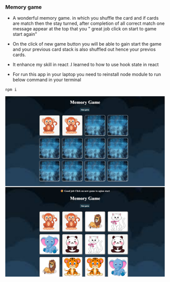 ### Memory game
- A wonderful memory game. in which you shuffle the card and if cards are match then the stay turned, after completion of all correct match one message appear at the top that you " great job click on start to game start again" 

- On the click of new game button you will be able to gain start the game and your previous card stack is also shuffled out hence your previos cards.
- It enhance my skill in react .I learned to how to use hook state in react
- For run this app in your laptop you need to reinstall node module to run below command in your terminal   

```
npm i

```
![image of game](/public/image/memorygameoverview.png)
![image of game](/public/image/memorygameoverview2.png)